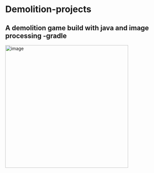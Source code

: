 # Demolition-projects
## A demolition game build with java and image processing -gradle

<img width="389" alt="image" src="https://github.com/vittoriasalim/Demolition/assets/81071513/364e2aba-d154-4a0c-849c-57508f215bef">

